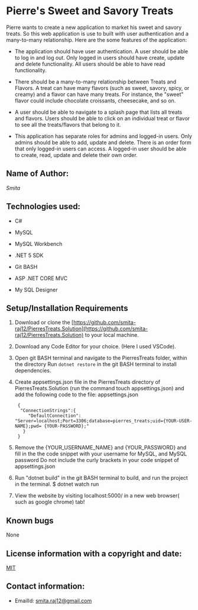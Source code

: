 # Pierre's Sweet and Savory Treats

Pierre wants to create a new application to market his sweet and savory treats. 
So this web application is use to built with user authentication and a many-to-many relationship. Here are the some features of the application:

* The application should have user authentication. A user should be able to log in and log out. Only logged in users should have create, update and delete functionality. All users should be able to have read functionality.

* There should be a many-to-many relationship between Treats and Flavors. A treat can have many flavors (such as sweet, savory, spicy, or creamy) and a flavor can have many treats. For instance, the "sweet" flavor could include chocolate croissants, cheesecake, and so on.

* A user should be able to navigate to a splash page that lists all treats and flavors. Users should be able to click on an individual treat or flavor to see all the treats/flavors that belong to it.

* This application has separate roles for admins and logged-in users. Only admins should be able to add, update and delete. There is an order form that only logged-in users can access. A logged-in user should be able to create, read, update and delete their own order.

## Name of Author:

   _Smita_

## Technologies used:

* C#

* MySQL

* MySQL Workbench

* .NET 5 SDK

* Git BASH

* ASP .NET CORE MVC

* My SQL Designer



## Setup/Installation Requirements

1. Download or clone the [https://github.com/smita-raj12/PierresTreats.Solution](https://github.com/smita-raj12/PierresTreats.Solution) to your local machine.

2. Download any Code Editor for your choice. (Here I used VSCode).

3. Open git BASH terminal and navigate to the PierresTreats folder, within the directory
Run `dotnet restore` in the git BASH terminal to install dependencies. 

4. Create appsettings.json file in the PierresTreats directory of PierresTreats.Solution (run the command touch appsettings.json) and add the following code to the file: appsettings.json

      
        {                                                    
         "ConnectionStrings":{                                                          
            "DefaultConnection": "Server=localhost;Port=3306;database=pierres_treats;uid={YOUR-USER-NAME};pwd= {YOUR-PASSWORD};"                                        
          }                                                                                
        }                                                                               

5. Remove the {YOUR_USERNAME_NAME} and {YOUR_PASSWORD} and fill in the the code snippet with your username for MySQL, and MySQL password Do not include the curly brackets in your code snippet of appsettings.json

6. Run "dotnet build" in the git BASH terminal to build, and run the project in the terminal. $ dotnet watch run

7. View the website by visiting localhost:5000/ in a new web browser( such as google chrome) tab!


## Known bugs

None 

## License information with a copyright and date:

 [MIT](https://opensource.org/licenses/MIT)

## Contact information:
   
* EmailId: smita.raj12@gmail.com

